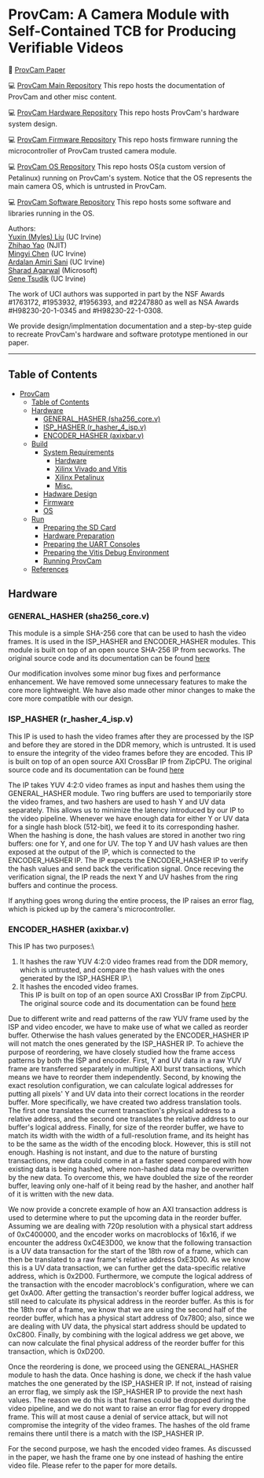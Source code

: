 # ProvCam: A Camera Module with Self-Contained TCB for Producing Verifiable Videos

:paperclip: [ProvCam Paper](https://doi.org/10.1145/3636534.3649383) 

:computer: [ProvCam Main Repository](https://github.com/trusslab/provcam)
This repo hosts the documentation of ProvCam and other misc content. 

:computer: [ProvCam Hardware Repository](https://github.com/trusslab/provcam_hw)
This repo hosts ProvCam's hardware system design.

:computer: [ProvCam Firmware Repository](https://github.com/trusslab/provcam_ctrl)
This repo hosts firmware running the microcontroller of ProvCam trusted camera module.

:computer: [ProvCam OS Repository](https://github.com/trusslab/provcam_linux)
This repo hosts OS(a custom version of Petalinux) running on ProvCam's system. 
Notice that the OS represents the main camera OS, which is untrusted in ProvCam. 

:computer: [ProvCam Software Repository](https://github.com/trusslab/provcam_libs/tree/main)
This repo hosts some software and libraries running in the OS.

Authors: \
[Yuxin (Myles) Liu](https://lab.donkeyandperi.net/~yuxinliu/) (UC Irvine)\
[Zhihao Yao](https://web.njit.edu/~zy8/) (NJIT)\
[Mingyi Chen](https://imcmy.me/) (UC Irvine)\
[Ardalan Amiri Sani](https://ics.uci.edu/~ardalan/) (UC Irvine)\
[Sharad Agarwal](https://sharadagarwal.net/) (Microsoft)\
[Gene Tsudik](https://ics.uci.edu/~gts/) (UC Irvine)

The work of UCI authors was supported in part by the NSF Awards #1763172, #1953932, #1956393, and #2247880 as well as NSA Awards #H98230-20-1-0345 and #H98230-22-1-0308.

We provide design/implmentation documentation and a step-by-step guide to recreate ProvCam's hardware and software prototype mentioned in our paper. 

---

## Table of Contents

- [ProvCam](https://github.com/trusslab/provcam/tree/main?tab=readme-ov-file#provcam-a-camera-module-with-self-contained-tcb-for-producing-verifiable-videos)
    - [Table of Contents](https://github.com/trusslab/provcam/tree/main?tab=readme-ov-file#table-of-contents)
    - [Hardware](https://github.com/trusslab/provcam_hw/tree/main/sources?tab=readme-ov-file#hardware)
        - [GENERAL_HASHER (sha256_core.v)](https://github.com/trusslab/provcam_hw/tree/main/sources?tab=readme-ov-file#general_hasher-sha256_corev)
        - [ISP_HASHER (r_hasher_4_isp.v)](https://github.com/trusslab/provcam_hw/tree/main/sources?tab=readme-ov-file#isp_hasher-r_hasher_4_ispv)
        - [ENCODER_HASHER (axixbar.v)](https://github.com/trusslab/provcam_hw/tree/main/sources?tab=readme-ov-file#encoder_hasher-axixbarv)
    - [Build](https://github.com/trusslab/provcam/tree/main?tab=readme-ov-file#build)
        - [System Requirements](https://github.com/trusslab/provcam/tree/main?tab=readme-ov-file#system-requirements)
            - [Hardware](https://github.com/trusslab/provcam/tree/main?tab=readme-ov-file#hardware)
            - [Xilinx Vivado and Vitis](https://github.com/trusslab/provcam/tree/main?tab=readme-ov-file#xilinx-vivado-and-vitis)
            - [Xilinx Petalinux](https://github.com/trusslab/provcam/tree/main?tab=readme-ov-file#xilinx-petalinux)
            - [Misc.](https://github.com/trusslab/provcam/tree/main?tab=readme-ov-file#misc)
        - [Hadware Design](https://github.com/trusslab/provcam/tree/main?tab=readme-ov-file#hadware-design)
        - [Firmware](https://github.com/trusslab/provcam/tree/main?tab=readme-ov-file#firmware)
        - [OS](https://github.com/trusslab/provcam/tree/main?tab=readme-ov-file#os)
    - [Run](https://github.com/trusslab/provcam/tree/main?tab=readme-ov-file#run)
        - [Preparing the SD Card](https://github.com/trusslab/provcam/tree/main?tab=readme-ov-file#preparing-the-sd-card)
        - [Hardware Preparation](https://github.com/trusslab/provcam/tree/main?tab=readme-ov-file#hardware-preparation)
        - [Preparing the UART Consoles](https://github.com/trusslab/provcam/tree/main?tab=readme-ov-file#preparing-the-uart-consoles)
        - [Preparing the Vitis Debug Environment](https://github.com/trusslab/provcam/tree/main?tab=readme-ov-file#preparing-the-vitis-debug-environment)
        - [Running ProvCam](https://github.com/trusslab/provcam/tree/main?tab=readme-ov-file#running-provcam)
    - [References](https://github.com/trusslab/provcam/tree/main?tab=readme-ov-file#references)

## Hardware

### GENERAL_HASHER (sha256_core.v)
This module is a simple SHA-256 core that can be used to hash the video frames. It is used in the ISP_HASHER and ENCODER_HASHER modules.
This module is built on top of an open source SHA-256 IP from secworks. The original source code and its documentation can be found [here](https://github.com/secworks/sha256)

Our modification involves some minor bug fixes and performance enhancement. 
We have removed some unnecessary features to make the core more lightweight.
We have also made other minor changes to make the core more compatible with our design.

### ISP_HASHER (r_hasher_4_isp.v)
This IP is used to hash the video frames after they are processed by the ISP and before they are stored in the DDR memory, which is untrusted. 
It is used to ensure the integrity of the video frames before they are encoded.
This IP is built on top of an open source AXI CrossBar IP from ZipCPU. The original source code and its documentation can be found [here](https://github.com/ZipCPU/wb2axip/tree/master/rtl)

The IP takes YUV 4:2:0 video frames as input and hashes them using the GENERAL_HASHER module. 
Two ring buffers are used to temporiarily store the video frames, and two hashers are used to hash Y and UV data separately. 
This allows us to minimize the latency introduced by our IP to the video pipeline. 
Whenever we have enough data for either Y or UV data for a single hash block (512-bit), we feed it to its corresponding hasher. 
When the hashing is done, the hash values are stored in another two ring buffers: one for Y, and one for UV. 
The top Y and UV hash values are then exposed at the output of the IP, which is connected to the ENCODER_HASHER IP. 
The IP expects the ENCODER_HASHER IP to verify the hash values and send back the verification signal. 
Once receving the verification signal, the IP reads the next Y and UV hashes from the ring buffers and continue the process.

If anything goes wrong during the entire process, the IP raises an error flag, which is picked up by the camera's microcontroller.

### ENCODER_HASHER (axixbar.v)
This IP has two purposes:\
1. It hashes the raw YUV 4:2:0 video frames read from the DDR memory, which is untrusted, and compare the hash values with the ones generated by the ISP_HASHER IP.\
2. It hashes the encoded video frames.\
This IP is built on top of an open source AXI CrossBar IP from ZipCPU. The original source code and its documentation can be found [here](https://github.com/ZipCPU/wb2axip/tree/master/rtl)

Due to different write and read patterns of the raw YUV frame used by the ISP and video encoder, we have to make use of what we called as reorder buffer. Otherwise the hash values generated by the ENCODER_HASHER IP will not match the ones generated by the ISP_HASHER IP. 
To achieve the purpose of reordering, we have closely studied how the frame access patterns by both the ISP and encoder. 
First, Y and UV data in a raw YUV frame are transferred separately in multiple AXI burst transactions, which means we have to reorder them independently. 
Second, by knowing the exact resolution configuration, we can calculate logical addresses for putting all pixels' Y and UV data into their correct locations in the reorder buffer. 
More specifically, we have created two address translation tools. 
The first one translates the current transaction's physical address to a relative address, 
and the second one translates the relative address to our buffer's logical address. 
Finally, for size of the reorder buffer, we have to match its width with the width of a full-resolution frame, 
and its height has to be the same as the width of the encoding block. 
However, this is still not enough. 
Hashing is not instant, and due to the nature of bursting transactions, new data could come in at a faster speed compared with how existing data is being hashed, 
where non-hashed data may be overwritten by the new data. 
To overcome this, we have doubled the size of the reorder buffer, leaving only one-half of it being read by the hasher, 
and another half of it is written with the new data.

We now provide a concrete example of how an AXI transaction address is used to determine where to put the upcoming data in the reorder buffer. 
Assuming we are dealing with 720p resolution with a physical start address of 0xC400000, and the encoder works on macroblocks of 16x16, 
if we encounter the address 0xC4E3D00, we know that the following transaction is a UV data transaction for the start of the 18th row of a frame, 
which can then be translated to a raw frame's relative address 0xE3D00. 
As we know this is a UV data transaction, we can further get the data-specific relative address, which is 0x2D00. 
Furthermore, we compute the logical address of the transaction with the encoder macroblock's configuration, where we can get 0xA00.
After getting the transaction's reorder buffer logical address, we still need to calculate its physical address in the reorder buffer. 
As this is for the 18th row of a frame, we know that we are using the second half of the reorder buffer, 
which has a physical start address of 0x7800; 
also, since we are dealing with UV data, the physical start address should be updated to 0xC800. 
Finally, by combining with the logical address we get above, 
we can now calculate the final physical address of the reorder buffer for this transaction, which is 0xD200. 

Once the reordering is done, we proceed using the GENERAL_HASHER module to hash the data. 
Once hashing is done, we check if the hash value matches the one generated by the ISP_HASHER IP.
If not, instead of raising an error flag, we simply ask the ISP_HASHER IP to provide the next hash values. 
The reason we do this is that frames could be dropped during the video pipeline, and we do not want to raise an error flag for every dropped frame. 
This will at most cause a denial of service attack, but will not compromise the integrity of the video frames. 
The hashes of the old frame remains there until there is a match with the ISP_HASHER IP. 

For the second purpose, we hash the encoded video frames. 
As discussed in the paper, we hash the frame one by one instead of hashing the entire video file. 
Please refer to the paper for more details.
